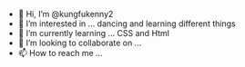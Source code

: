 - 👋 Hi, I’m @kungfukenny2
- 👀 I’m interested in ... dancing and learning different things
- 🌱 I’m currently learning ... CSS and Html 
- 💞️ I’m looking to collaborate on ... 
- 📫 How to reach me ...

<!---
kungfukenny2/kungfukenny2 is a ✨ special ✨ repository because its `README.md` (this file) appears on your GitHub profile.
You can click the Preview link to take a look at your changes.
--->
